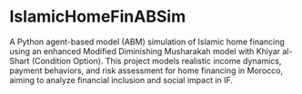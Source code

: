 # IslamicHomeFinABSim
A Python agent-based model (ABM) simulation of Islamic home financing using an enhanced Modified Diminishing Musharakah model with Khiyar al-Shart (Condition Option). This project models realistic income dynamics, payment behaviors, and risk assessment for home financing in Morocco, aiming to analyze financial inclusion and social impact in IF.
